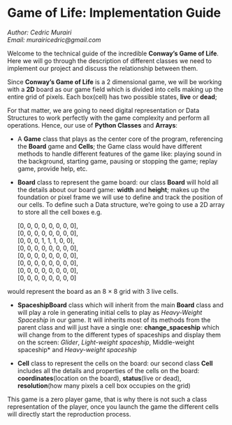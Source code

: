 # Game of Life: Implementation Guide
_Author: Cedric Murairi_ <br>
_Email: murairicedric@gmail.com_ <br>

Welcome to the technical guide of the incredible **Conway’s Game of Life**. Here we will go through the description of different classes we need to implement our project and discuss the relationship between them.

Since **Conway’s Game of Life** is a 2 dimensional game, we will be working with a **2D** board as our game field which is divided into cells making up the entire grid of pixels. Each box(cell) has two possible states, **live** or **dead**;

For that matter, we are going to need digital representation or Data Structures to work perfectly with the game complexity and perform all operations. Hence, our use of **Python Classes** and **Arrays**:

 - A **Game** class that plays as the center core of the program, referencing the **Board** game and **Cells**; the Game class would have different methods to handle different features of the game like: playing sound in the background, starting game, pausing or stopping the game; replay game, provide help, etc.

 - **Board** class to represent the game board: our class **Board** will hold all the details about our board game: **width** and **height**; makes up the foundation or pixel frame we will use to define and track the position of our cells. To define such a Data structure, we’re going to use a 2D array to store all the cell boxes e.g.

     [0, 0, 0, 0, 0, 0, 0, 0],<br>
     [0, 0, 0, 0, 0, 0, 0, 0],<br>
     [0, 0, 0, 1, 1, 1, 0, 0],<br>
     [0, 0, 0, 0, 0, 0, 0, 0],<br>
     [0, 0, 0, 0, 0, 0, 0, 0],<br>
     [0, 0, 0, 0, 0, 0, 0, 0],<br>
     [0, 0, 0, 0, 0, 0, 0, 0],<br>
     [0, 0, 0, 0, 0, 0, 0, 0]

would represent the board as an 8 × 8 grid with 3 live cells.

- **SpaceshipBoard** class which will inherit from the main **Board** class and will play a role in generating initial cells to play as *Heavy-Weight Spaceship*
in our game. It will inherits most of its methods from the parent class and will just have a single one: **change_spaceship** which will change from to the different types of spaceships and display them on the screen: *Glider*, *Light-weight spaceship*, Middle-weight spaceship* and *Heavy-weight spaceship*

 - **Cell** class to represent the cells on the board: our second class **Cell** includes all the details and properties of the cells on the board: **coordinates**(location on the board), **status**(live or dead), **resolution**(how many pixels a cell box occupies on the grid)

This game is a zero player game, that is why there is not such a class representation of the player, once you launch the game the different cells will directly start the reproduction process.
